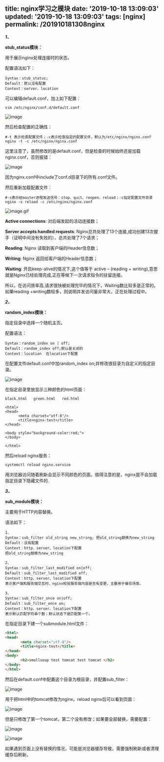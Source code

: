 title: nginx学习之模块
date: '2019-10-18 13:09:03'
updated: '2019-10-18 13:09:03'
tags: [nginx]
permalink: /201910181308nginx
---
***1、***

**stub_status模块：**

用于展示nginx处理连接时的状态。

配置语法如下：

```shell
Syntax：stub_status;
Default：默认没有配置
Context：server、location
```

可以编辑default.conf，加上如下配置：

```shell
vim /etc/nginx/conf.d/default.conf
```

![image](https://imgconvert.csdnimg.cn/aHR0cHM6Ly91cGxvYWQtaW1hZ2VzLmppYW5zaHUuaW8vdXBsb2FkX2ltYWdlcy85MTM0NzYzLTRkNWViMjJjYWQ3M2NlODU?x-oss-process=image/format,png)

然后检查配置的正确性：

```shell
#-t 表示检查配置文件；-c表示检查指定的配置文件，默认为/etc/nginx/nginx.conf
nginx -t -c /etc/nginx/nginx.conf
```

这里注意了，虽然修改的是default.conf，但是检查的时候始终还是加载nginx.conf，否则报错：

![image](https://imgconvert.csdnimg.cn/aHR0cHM6Ly91cGxvYWQtaW1hZ2VzLmppYW5zaHUuaW8vdXBsb2FkX2ltYWdlcy85MTM0NzYzLTlhMTE3NjUyYTJiNjBjNTk?x-oss-process=image/format,png)


因为nginx.conf中include了conf.d目录下的所有.conf文件。

然后重新加载配置文件：

```shell
#-s表示给master进程发送信号：stop、quit、reopen、reload；-c指定配置文件目录
nginx -s reload -c /etc/nginx/nginx.conf
```

![image.gif](https://imgconvert.csdnimg.cn/aHR0cHM6Ly91cGxvYWQtaW1hZ2VzLmppYW5zaHUuaW8vdXBsb2FkX2ltYWdlcy85MTM0NzYzLTk1Yjc2MDU1NjEwYjFlNjEuZ2lm)

**Active connections**: 对后端发起的活动连接数；

**Server accepts handled requests**: Nginx总共处理了13个连接,成功创建13次握手（证明中间没有失败的），总共处理了7个请求；

**Reading**: Nginx 读取到客户端的Header信息数；

**Writing**: Nginx 返回给客户端的Header信息数；

**Waiting**: 开启keep-alive的情况下,这个值等于 active – (reading + writing),意思就是Nginx已经处理完成,正在等候下一次请求指令的驻留连接。

所以，在访问效率高,请求很快被处理完毕的情况下，Waiting数比较多是正常的。如果reading +writing数较多，则说明并发访问量非常大，正在处理过程中。

***2、***

**random_index模块：**

指定目录中选择一个随机主页。

配置语法：

```shell
Syntax：random_index on | off;
Default：random_index off;默认是关闭的
Context：location  在location下配置
```


在配置文件default.conf中加random_index on;并修改很目录为自定义的指定目录。

![image](https://imgconvert.csdnimg.cn/aHR0cHM6Ly91cGxvYWQtaW1hZ2VzLmppYW5zaHUuaW8vdXBsb2FkX2ltYWdlcy85MTM0NzYzLWM3MjViNmY5ZjczZWIwZmM?x-oss-process=image/format,png)

在指定目录里放显示三种颜色的html页面：

```shell
black.html   green.html   red.html
```
```shell
<html>
<head>
      <meta charset="utf-8"/>
      <title>nginx-test</title>
</head>

<body style="background-color:red;">
</body>

</html>
```

然后reload nginx服务：

```shell
systemctl reload nginx.service
```

用浏览器访问随着刷新会显示不同颜色的页面。值得注意的是，nginx是不会加载指定目录下隐藏文件的.

***3、***

**sub_module模块：**

主要用于HTTP内容替换。

语法如下：
```shell
1、
Syntax：sub_filter old_string new_string; 把old_string替换为new_string
Default：没有配置
Context：http、server、location下配置
把old_string替换为new_string

2、
Syntax：sub_filter_last_modified on|off;
Default：sub_filter_last_modified off;
Context：http、server、location下配置
表示客户端和服务端交互时，nginx校验服务端内容是否有变更，主要用于缓存场景。

3、
Syntax：sub_filter_once on|off;  
Default：sub_filter_once on;  
Context：http、server、location下配置
表示默认匹配字符串个数；默认状态下是匹配第一个。
```

在指定目录下建一个submodule.html文件：
```html
<html>
<head>
       <meta charset="utf-8"/>
       <title>nginx-test</title>
</head>
<body>
       <h2>smallsoup test tomcat test tomcat </h2>
</body>
</html>
```

然后在default.conf中配置这个目录为根目录，并配置sub_filter：

![image](https://imgconvert.csdnimg.cn/aHR0cHM6Ly91cGxvYWQtaW1hZ2VzLmppYW5zaHUuaW8vdXBsb2FkX2ltYWdlcy85MTM0NzYzLWViNDNhODRmNDA1NGRkZGQ?x-oss-process=image/format,png)

用于把html中的tomcat修改为nginx，reload nginx后可以看到页面：

![image](https://imgconvert.csdnimg.cn/aHR0cHM6Ly91cGxvYWQtaW1hZ2VzLmppYW5zaHUuaW8vdXBsb2FkX2ltYWdlcy85MTM0NzYzLTZlOTFmMjVlYTZlMDczZjQ?x-oss-process=image/format,png)


但是只修改了第一个tomcat，第二个没有修改；如果要全部替换，需要配置：

![image](https://imgconvert.csdnimg.cn/aHR0cHM6Ly91cGxvYWQtaW1hZ2VzLmppYW5zaHUuaW8vdXBsb2FkX2ltYWdlcy85MTM0NzYzLTkwMGQ4NDE1NWNhYTYwNzM?x-oss-process=image/format,png)

![image](https://imgconvert.csdnimg.cn/aHR0cHM6Ly91cGxvYWQtaW1hZ2VzLmppYW5zaHUuaW8vdXBsb2FkX2ltYWdlcy85MTM0NzYzLTc3ODQ3NDM4NmMyNTAxOTg?x-oss-process=image/format,png)

如果遇到页面上没有替换的情况，可能是浏览器缓存导致，需要强制刷新或者清理缓存后刷新。


